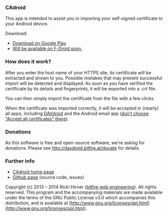 
### CAdroid

This app is intended to assist you in importing your self-signed certificate to your Android device.

Download:

* [Download on Google Play](https://play.google.com/store/apps/details?id=at.bitfire.cadroid)
* [Will be available on F-Droid soon.](https://f-droid.org/forums/topic/cadroid/)

        
### How does it work?
        
After you enter the host name of your HTTPS site, its certificate will be
extracted and shown to you. Possible mistakes that may prevent successful import
will be detected and displayed. As soon as you have verified the certificate by
its details and fingerprints, it will be exported into a .crt file.
        
You can then simply import the certificate from the file with a few clicks.
        
When the certificate was imported correctly, it will be accepted in (nearly) all
apps, including [DAVdroid](http://davdroid.bitfire.at) and the Android email app
([don't choose "Accept all certificates" there](https://code.google.com/p/android/issues/detail?id=67038)).


### Donations

As this software is free and open-source software, we're asking for donations.
Please see http://davdroid.bitfire.at/donate for details.

        
### Further info

* [CAdroid home page](http://cadroid.bitfire.at)
* [Github page](https://github.com/bitfireAT/cadroid) (source code, issues)
        
Copyright (c) 2013 – 2014 Ricki Hirner ([bitfire web engineering](http://www.bitfire.at)). All rights reserved.
This program and the accompanying materials are made available under the terms of the GNU Public License v3.0 which accompanies this distribution, and is available at [http://www.gnu.org/licenses/gpl.html](http://www.gnu.org/licenses/gpl.html).
